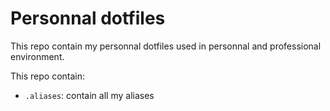 # Personnal dotfiles
This repo contain my personnal dotfiles used in personnal and professional environment.

This repo contain:
 * ```.aliases```: contain all my aliases
